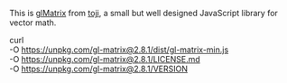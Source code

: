 This is [glMatrix](http://glmatrix.net/) from [toji](https://github.com/toji), a small but
well designed JavaScript library for vector math.

curl \
  -O https://unpkg.com/gl-matrix@2.8.1/dist/gl-matrix-min.js \
  -O https://unpkg.com/gl-matrix@2.8.1/LICENSE.md \
  -O https://unpkg.com/gl-matrix@2.8.1/VERSION
